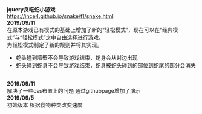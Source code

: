 <strong>jquery贪吃蛇小游戏</strong><br>https://ince4.github.io/snake/t1/snake.html<br>
<strong>2019/09/11</strong><br>
在原本游戏已有模式的基础上增加了新的“轻松模式”，现在可以在“经典模式”与“轻松模式”之中自由选择进行游戏。<br>
为轻松模式制定了新的规则并将其实现。<br>
<ul>
  <li>蛇头碰到墙壁不会导致游戏结束，蛇身会从对边出现</li>
  <li>蛇头碰到蛇身不会导致游戏结束，蛇身被蛇头碰到的部位到蛇尾的部分会消失</li>
</ul>
<br>
<strong>2019/09/11</strong><br>
解决了一些css布置上的问题 通过githubpage增加了演示<br>
<strong>2019/09/5</strong><br>
初始版本 根据食物种类改变速度
